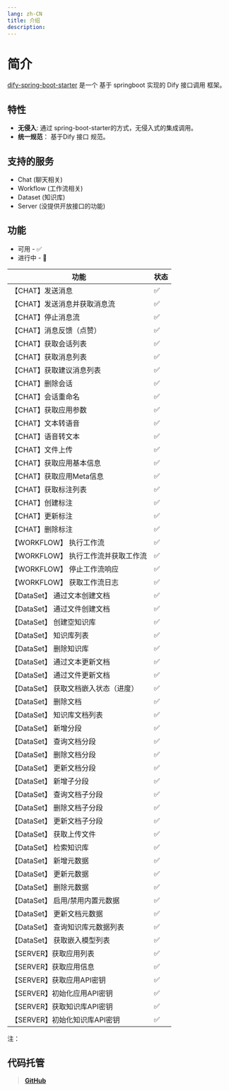 ```yaml
---
lang: zh-CN
title: 介绍
description: 
---
```


# 简介

[dify-spring-boot-starter](https://github.com/guoshiqiufeng/dify-spring-boot-starter) 是一个 基于 springboot
实现的 Dify 接口调用 框架。

## 特性

- **无侵入**: 通过 spring-boot-starter的方式，无侵入式的集成调用。
- **统一规范**： 基于Dify 接口 规范。

## 支持的服务

- Chat (聊天相关)
- Workflow (工作流相关)
- Dataset (知识库)
- Server (没提供开放接口的功能)

## 功能

* 可用 - ✅
* 进行中 - 🚧

| 功能                     | 状态 |   
|------------------------|----|
| 【CHAT】发送消息             | ✅  |    
| 【CHAT】发送消息并获取消息流       | ✅  |
| 【CHAT】停止消息流            | ✅  |   
| 【CHAT】消息反馈（点赞）         | ✅  |    
| 【CHAT】获取会话列表           | ✅  |    
| 【CHAT】获取消息列表           | ✅  |    
| 【CHAT】获取建议消息列表         | ✅  |    
| 【CHAT】删除会话             | ✅  |    
| 【CHAT】会话重命名            | ✅  |    
| 【CHAT】获取应用参数           | ✅  |    
| 【CHAT】文本转语音            | ✅  |    
| 【CHAT】语音转文本            | ✅  |    
| 【CHAT】文件上传             | ✅  |    
| 【CHAT】获取应用基本信息         | ✅  |    
| 【CHAT】获取应用Meta信息       | ✅  |  
| 【CHAT】获取标注列表           | ✅  |  
| 【CHAT】创建标注             | ✅  |  
| 【CHAT】更新标注             | ✅  |  
| 【CHAT】删除标注             | ✅  |  
| 【WORKFLOW】 执行工作流       | ✅  |   
| 【WORKFLOW】 执行工作流并获取工作流 | ✅  |   
| 【WORKFLOW】 停止工作流响应     | ✅  |  
| 【WORKFLOW】 获取工作流日志     | ✅  |  
| 【DataSet】 通过文本创建文档     | ✅  |
| 【DataSet】 通过文件创建文档     | ✅  |
| 【DataSet】 创建空知识库       | ✅  |
| 【DataSet】 知识库列表        | ✅  |
| 【DataSet】 删除知识库        | ✅  |
| 【DataSet】 通过文本更新文档     | ✅  |
| 【DataSet】 通过文件更新文档     | ✅  |
| 【DataSet】 获取文档嵌入状态（进度） | ✅  |
| 【DataSet】 删除文档         | ✅  |
| 【DataSet】 知识库文档列表      | ✅  |
| 【DataSet】 新增分段         | ✅  |
| 【DataSet】 查询文档分段       | ✅  |
| 【DataSet】 删除文档分段       | ✅  |
| 【DataSet】 更新文档分段       | ✅  |
| 【DataSet】 新增子分段        | ✅  |
| 【DataSet】 查询文档子分段      | ✅  |
| 【DataSet】 删除文档子分段      | ✅  |
| 【DataSet】 更新文档子分段      | ✅  |
| 【DataSet】 获取上传文件       | ✅  |
| 【DataSet】 检索知识库        | ✅  |
| 【DataSet】 新增元数据        | ✅  |
| 【DataSet】 更新元数据        | ✅  |
| 【DataSet】 删除元数据        | ✅  |
| 【DataSet】 启用/禁用内置元数据   | ✅  |
| 【DataSet】 更新文档元数据      | ✅  |
| 【DataSet】 查询知识库元数据列表   | ✅  |
| 【DataSet】 获取嵌入模型列表     | ✅  |
| 【SERVER】获取应用列表         | ✅  |
| 【SERVER】获取应用信息         | ✅  |
| 【SERVER】获取应用API密钥      | ✅  |
| 【SERVER】初始化应用API密钥     | ✅  |
| 【SERVER】获取知识库API密钥     | ✅  |
| 【SERVER】初始化知识库API密钥    | ✅  |

注：

## 代码托管

> **[GitHub](https://github.com/guoshiqiufeng/dify-spring-boot-starter)**
